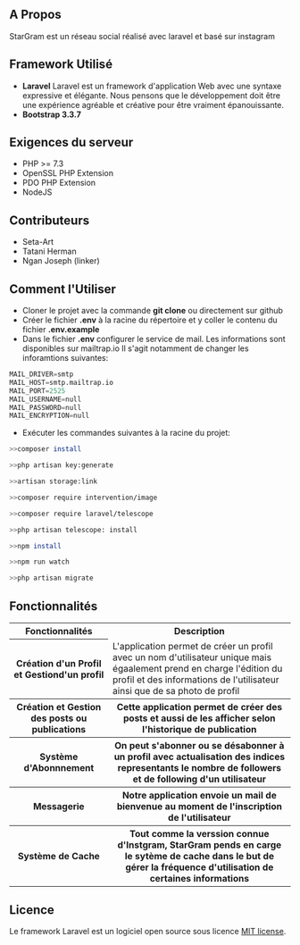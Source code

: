
## A Propos
StarGram est un réseau social réalisé avec laravel et basé sur instagram

## Framework Utilisé 

* **Laravel**
Laravel est un framework d'application Web avec une syntaxe expressive et élégante. Nous pensons que le développement doit être une expérience agréable et créative pour être vraiment épanouissante.
* **Bootstrap 3.3.7**

## Exigences du serveur
* PHP >= 7.3
* OpenSSL PHP Extension
* PDO PHP Extension
* NodeJS

## Contributeurs
* Seta-Art
* Tatani Herman
* Ngan Joseph (linker)

## Comment l'Utiliser
* Cloner le projet avec la commande **git clone** ou directement sur github
* Créer le fichier **.env** à la racine du répertoire et y coller le contenu du fichier **.env.example**
*  Dans le fichier **.env** configurer le service de mail. Les informations sont disponibles sur mailtrap.io
Il s'agit notamment de changer les inforamtions suivantes:
```python
MAIL_DRIVER=smtp
MAIL_HOST=smtp.mailtrap.io
MAIL_PORT=2525
MAIL_USERNAME=null
MAIL_PASSWORD=null
MAIL_ENCRYPTION=null
```
* Exécuter les commandes suivantes à la racine du projet:  
```bash  
>>composer install

>>php artisan key:generate 

>>artisan storage:link

>>composer require intervention/image

>>composer require laravel/telescope

>>php artisan telescope: install

>>npm install

>>npm run watch 

>>php artisan migrate
``` 
## Fonctionnalités
<table>
    <tr>
        <th>Fonctionnalités</th>
        <th> Description</th>
    </tr>
    <tr>
        <th>Création d'un Profil et Gestiond'un profil</th>
        <td> L'application permet de créer un profil avec un nom d'utilisateur unique mais égaalement prend en charge l'édition du profil et des informations de l'utilisateur ainsi que de sa photo de profil</td>
    </tr>
    <tr>
        <th>Création et Gestion des  posts ou publications</th>
        <th> Cette application permet de créer des posts et aussi de les afficher selon l'historique de publication</th>
    </tr>
    <tr>
        <th>Système d'Abonnnement</th>
        <th> On peut s'abonner ou se désabonner à un profil avec actualisation des indices representants le nombre de followers et de following d'un utilisateur</th>
    </tr>
    <tr>
        <th>Messagerie</th>
        <th> Notre application envoie un mail de bienvenue au moment de l'inscription de l'utilisateur</th>
    </tr>
    <tr>
        <th>Système de Cache</th>
        <th> Tout comme la verssion connue d'Instgram, StarGram pends en carge le sytème de cache dans le but de gérer la fréquence d'utilisation de certaines informations</th>
    </tr>
   </table>

## Licence
Le framework Laravel est un logiciel open source sous licence [MIT license](https://opensource.org/licenses/MIT).
